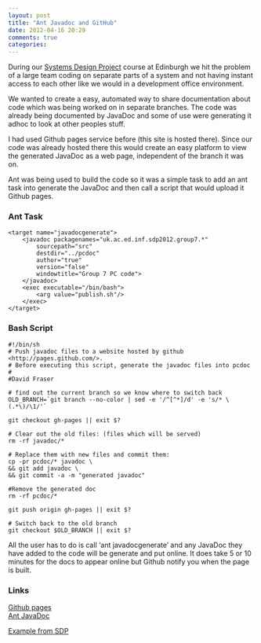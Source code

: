 ```yaml
---
layout: post
title: "Ant Javadoc and GitHub"
date: 2012-04-16 20:29
comments: true
categories: 
---
```


During our [Systems Design Project](http://www.inf.ed.ac.uk/teaching/courses/sdp/) 
course at Edinburgh we hit the problem of a large team coding on separate parts
of a system and not having instant access to each other like we would in
a development office environment.

We wanted to create a easy, automated way to share documentation about code
which was being worked on in separate branches. The code was already being
documented by JavaDoc and some of use were generating it adhoc to look at other
peoples stuff.

I had used Github pages service before (this site is hosted there). Since our
code was already hosted there this would create an easy platform to view the
generated JavaDoc as a web page, independent of the branch it was on.

Ant was being used to build the code so it was a simple task to add an ant task
into generate the JavaDoc and then call a script that would upload it Github
pages.

### Ant Task


    <target name="javadocgenerate"> 
        <javadoc packagenames="uk.ac.ed.inf.sdp2012.group7.*"
            sourcepath="src" 
            destdir="../pcdoc" 
            author="true" 
            version="false"
            windowtitle="Group 7 PC code"> 
        </javadoc> 
        <exec executable="/bin/bash"> 
            <arg value="publish.sh"/> 
        </exec> 
    </target>

### Bash Script

    #!/bin/sh
    # Push javadoc files to a website hosted by github <http://pages.github.com/>.
    # Before executing this script, generate the javadoc files into pcdoc
    #
    #David Fraser

    # find out the current branch so we know where to switch back
    OLD_BRANCH=`git branch --no-color | sed -e '/^[^*]/d' -e 's/* \(.*\)/\1/'`

    git checkout gh-pages || exit $?

    # Clear out the old files: (files which will be served)
    rm -rf javadoc/* 

    # Replace them with new files and commit them:
    cp -pr pcdoc/* javadoc \
    && git add javadoc \
    && git commit -a -m "generated javadoc"

    #Remove the generated doc
    rm -rf pcdoc/*

    git push origin gh-pages || exit $?

    # Switch back to the old branch
    git checkout $OLD_BRANCH || exit $?


All the user has to do is call ‘ant javadocgenerate’ and any JavaDoc they have
added to the code will be generate and put online. It does take 5 or 10 minutes
for the docs to appear online but Github notify you when the page is built.

### Links

[Github pages](http://help.github.com/pages)  
[Ant JavaDoc](http://ant.apache.org/manual/Tasks/javadoc.html)  

[Example from SDP](http://sdpgroup7.github.com/code/javadoc/overview-tree.html)  

